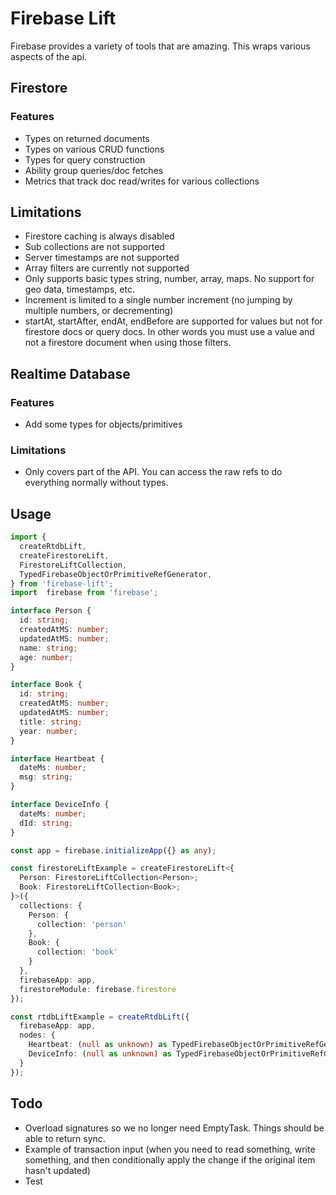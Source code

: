 # Firebase Lift

Firebase provides a variety of tools that are amazing. This wraps various aspects of the api.

## Firestore

### Features
* Types on returned documents
* Types on various CRUD functions
* Types for query construction
* Ability group queries/doc fetches
* Metrics that track doc read/writes for various collections

## Limitations
* Firestore caching is always disabled
* Sub collections are not supported
* Server timestamps are not supported
* Array filters are currently not supported
* Only supports basic types string, number, array, maps. No support for geo data, timestamps, etc.
* Increment is limited to a single number increment (no jumping by multiple numbers, or decrementing)
* startAt, startAfter, endAt, endBefore are supported for values but not for firestore docs or query docs. In other words you must use a value and not a firestore document when using those filters.

## Realtime Database

### Features
* Add some types for objects/primitives

### Limitations
* Only covers part of the API. You can access the raw refs to do everything normally without types.

## Usage

```ts
import {
  createRtdbLift,
  createFirestoreLift,
  FirestoreLiftCollection,
  TypedFirebaseObjectOrPrimitiveRefGenerator,
} from 'firebase-lift';
import  firebase from 'firebase';

interface Person {
  id: string;
  createdAtMS: number;
  updatedAtMS: number;
  name: string;
  age: number;
}

interface Book {
  id: string;
  createdAtMS: number;
  updatedAtMS: number;
  title: string;
  year: number;
}

interface Heartbeat {
  dateMs: number;
  msg: string;
}

interface DeviceInfo {
  dateMs: number;
  dId: string;
}

const app = firebase.initializeApp({} as any);

const firestoreLiftExample = createFirestoreLift<{
  Person: FirestoreLiftCollection<Person>;
  Book: FirestoreLiftCollection<Book>;
}>({
  collections: {
    Person: {
      collection: 'person'
    },
    Book: {
      collection: 'book'
    }
  },
  firebaseApp: app,
  firestoreModule: firebase.firestore
});

const rtdbLiftExample = createRtdbLift({
  firebaseApp: app,
  nodes: {
    Heartbeat: (null as unknown) as TypedFirebaseObjectOrPrimitiveRefGenerator<Heartbeat>,
    DeviceInfo: (null as unknown) as TypedFirebaseObjectOrPrimitiveRefGenerator<DeviceInfo>
  }
});

```


## Todo

* Overload signatures so we no longer need EmptyTask. Things should be able to return sync.
* Example of transaction input (when you need to read something, write something, and then conditionally apply the change if the original item hasn't updated)
* Test
